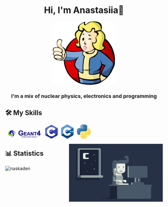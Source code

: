 <h1 align="center">Hi, I'm Anastasiia👋</h1>
<p align="center"><img src="fallout.png" alt="fallout" width="200" heigth="200"/></p>
<h3 align="center">I'm a mix of nuclear physics, electronics and programming</h3>


## 🛠️ My Skills
<img src="Geant4.PNG" alt="Geant4" width="120" heigth="40"/>&nbsp;
<img src="c.png" alt="c" width="40" heigth="40"/>&nbsp;
<img src="cpp.png" alt="cpp" width="45" heigth="45"/>&nbsp;
<img src="python.png" alt="cpp" width="45" heigth="45"/>&nbsp;

<img alt="Night Coding" src="https://raw.githubusercontent.com/AVS1508/AVS1508/master/assets/Night-Coding.gif" align="right"/>

## 📊 Statistics

<p><img align="center"
    src="https://github-readme-stats.vercel.app/api/top-langs?username=naskaden&show_icons=true&locale=en&bg_color=0d1117&text_color=ffffff&layout=compact"
    alt="naskaden" 
    bg_color=#808080/></p>

